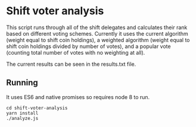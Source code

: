 # Shift voter analysis

This script runs through all of the shift delegates and calculates their rank based on different voting schemes. Currently it uses the current algorithm (weight equal to shift coin holdings), a weighted algorithm (weight equal to shift coin holdings divided by number of votes), and a popular vote (counting total number of votes with no weighting at all).

The current results can be seen in the results.txt file.

## Running

It uses ES6 and native promises so requires node 8 to run.

```
cd shift-voter-analysis
yarn install
./analyze.js
```
